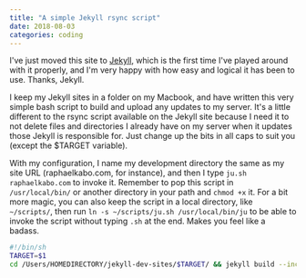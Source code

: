```yaml
---
title: "A simple Jekyll rsync script"
date: 2018-08-03
categories: coding
---
```


I've just moved this site to [Jekyll](http://jekyllrb.com), which is the first time I've played around with it properly, and I'm very happy with how easy and logical it has been to use. Thanks, Jekyll.

I keep my Jekyll sites in a folder on my Macbook, and have written this very simple bash script to build and upload any updates to my server. It's a little different to the rsync script available on the Jekyll site because I need it to not delete files and directories I already have on my server when it updates those Jekyll is responsible for. Just change up the bits in all caps to suit you (except the $TARGET variable).

With my configuration, I name my development directory the same as my site URL (raphaelkabo.com, for instance), and then I type `ju.sh raphaelkabo.com` to invoke it. Remember to pop this script in `/usr/local/bin/` or another directory in your path and `chmod +x` it. For a bit more magic, you can also keep the script in a local directory, like `~/scripts/`, then run `ln -s ~/scripts/ju.sh /usr/local/bin/ju` to be able to invoke the script without typing `.sh` at the end. Makes you feel like a badass.

``` bash
#!/bin/sh
TARGET=$1
cd /Users/HOMEDIRECTORY/jekyll-dev-sites/$TARGET/ && jekyll build --incremental && rsync -avh --update /Users/HOMEDIRECTORY/jekyll-dev-sites/$TARGET/_site/ username@REMOTESERVER.COM:/PATH/TO/WWW/DIRECTORY/$TARGET/public_html/
```
